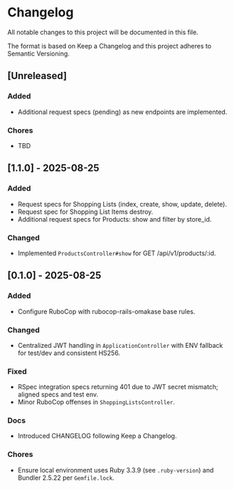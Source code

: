 # Changelog

All notable changes to this project will be documented in this file.

The format is based on Keep a Changelog and this project adheres to Semantic Versioning.

## [Unreleased]

### Added
- Additional request specs (pending) as new endpoints are implemented.

### Chores
- TBD

<!-- When releasing, move items above into a new section, e.g. `## [0.1.0] - YYYY-MM-DD` -->

## [1.1.0] - 2025-08-25

### Added
- Request specs for Shopping Lists (index, create, show, update, delete).
- Request spec for Shopping List Items destroy.
- Additional request specs for Products: show and filter by store_id.

### Changed
- Implemented `ProductsController#show` for GET /api/v1/products/:id.

## [0.1.0] - 2025-08-25

### Added
- Configure RuboCop with rubocop-rails-omakase base rules.

### Changed
- Centralized JWT handling in `ApplicationController` with ENV fallback for test/dev and consistent HS256.

### Fixed
- RSpec integration specs returning 401 due to JWT secret mismatch; aligned specs and test env.
- Minor RuboCop offenses in `ShoppingListsController`.

### Docs
- Introduced CHANGELOG following Keep a Changelog.

### Chores
- Ensure local environment uses Ruby 3.3.9 (see `.ruby-version`) and Bundler 2.5.22 per `Gemfile.lock`.
